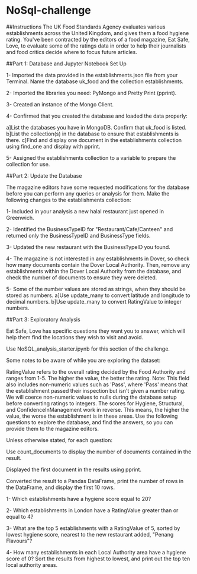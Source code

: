 # NoSql-challenge

##Instructions
The UK Food Standards Agency evaluates various establishments across the United Kingdom, and gives them a food hygiene rating. You've been contracted by the editors of a food magazine, Eat Safe, Love, to evaluate some of the ratings data in order to help their journalists and food critics decide where to focus future articles.

##Part 1: Database and Jupyter Notebook Set Up

1- Imported the data provided in the establishments.json file from your Terminal. Name the database uk_food and the collection establishments. 

2- Imported the libraries you need: PyMongo and Pretty Print (pprint).

3- Created an instance of the Mongo Client.

4- Confirmed that you created the database and loaded the data properly:

  a]List the databases you have in MongoDB. Confirm that uk_food is listed.
  b]List the collection(s) in the database to ensure that establishments is there.
  c]Find and display one document in the establishments collection using find_one and display with pprint.
  
5- Assigned the establishments collection to a variable to prepare the collection for use.

##Part 2: Update the Database

The magazine editors have some requested modifications for the database before you can perform any queries or analysis for them. Make the following changes to the establishments collection:

1- Included in your analysis a new halal restaurant just opened in Greenwich.

2- Identified the BusinessTypeID for "Restaurant/Cafe/Canteen" and returned only the BusinessTypeID and BusinessType fields.

3- Updated the new restaurant with the BusinessTypeID you found.

4- The magazine is not interested in any establishments in Dover, so check how many documents contain the Dover Local Authority. Then, remove any establishments within the Dover Local Authority from the database, and check the number of documents to ensure they were deleted.

5- Some of the number values are stored as strings, when they should be stored as numbers.
  a]Use update_many to convert latitude and longitude to decimal numbers.
  b]Use update_many to convert RatingValue to integer numbers.

##Part 3: Exploratory Analysis

Eat Safe, Love has specific questions they want you to answer, which will help them find the locations they wish to visit and avoid.

Use NoSQL_analysis_starter.ipynb for this section of the challenge.

Some notes to be aware of while you are exploring the dataset:

RatingValue refers to the overall rating decided by the Food Authority and ranges from 1-5. The higher the value, the better the rating.
Note: This field also includes non-numeric values such as 'Pass', where 'Pass' means that the establishment passed their inspection but isn't given a number rating. We will coerce non-numeric values to nulls during the database setup before converting ratings to integers.
The scores for Hygiene, Structural, and ConfidenceInManagement work in reverse. This means, the higher the value, the worse the establishment is in these areas.
Use the following questions to explore the database, and find the answers, so you can provide them to the magazine editors.

Unless otherwise stated, for each question:

Use count_documents to display the number of documents contained in the result.

Displayed the first document in the results using pprint.

Converted the result to a Pandas DataFrame, print the number of rows in the DataFrame, and display the first 10 rows.

1- Which establishments have a hygiene score equal to 20?

2- Which establishments in London have a RatingValue greater than or equal to 4?

3- What are the top 5 establishments with a RatingValue of 5, sorted by lowest hygiene score, nearest to the new restaurant added, "Penang Flavours"?

4- How many establishments in each Local Authority area have a hygiene score of 0? Sort the results from highest to lowest, and print out the top ten local authority areas.
